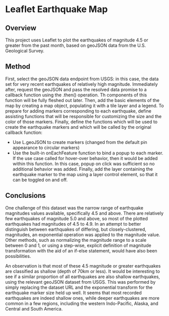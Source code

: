 # Leaflet Earthquake Map

## Overview
This project uses Leaflet to plot the earthquakes of magnitude 4.5 or greater from the past month, based on geoJSON data from the U.S. Geological Survey.

## Method
First, select the geoJSON data endpoint from USGS: in this case, the data set for very recent earthquakes of relatively high magnitude.
Immediately after, request the geoJSON and pass the resolved data promise to a callback function using the .then() operation. Th components of this function will be fully fleshed out later.
Then, add the basic elements of the map by creating a map object, populating it with a tile layer and a legend.
To prepare for adding markers corresponding to each earthquake, define assisting functions that will be responsible for customizing the size and the color of those markers.
Finally, define the functions which will be used to create the earthquake markers and which will be called by the original callback function:
* Use L.geoJSON to create markers (changed from the default pin appearance to circular markers)
* Use the built-in onEachFeature function to bind a popup to each marker. If the use case called for hover-over behavior, then it would be added within this function. In this case, popup on click was sufficient so no additional behavior was added.
Finally, add the layer containing the earthquake marker to the map using a layer control element, so that it can be toggled on and off.

## Conclusions
One challenge of this dataset was the narrow range of earthquake magnitudes values available, specifically 4.5 and above. There are relatively few earthquakes of magnitude 5.0 and above, so most of the plotted earthquakes had magnitudes of 4.5 to 4.9. In an attempt to better distinguish between earthquakes of differing, but closely-clustered, magnitudes, an exponential operation was applied to the magnitude value. Other methods, such as normalizing the magnitude range to a scale between 0 and 1, or using a step-wise, explicit definition of magnitude transformation with the aid of an if-else statement, would have also been possibilities.

An observation is that most of these 4.5 magnitude or greater earthquakes are classified as shallow (depth of 70km or less). It would be interesting to see if a similar proportion of all earthquakes are also shallow earthquakes, using the relevant geoJSON dataset from USGS. This was performed by simply replacing the dataset URL and the exponential transform for the earthquake marker size held up well. It seems that most recorded earthquakes are indeed shallow ones, while deeper earthquakes are more common in a few regions, including the western Indo-Pacific, Alaska, and Central and South America.
